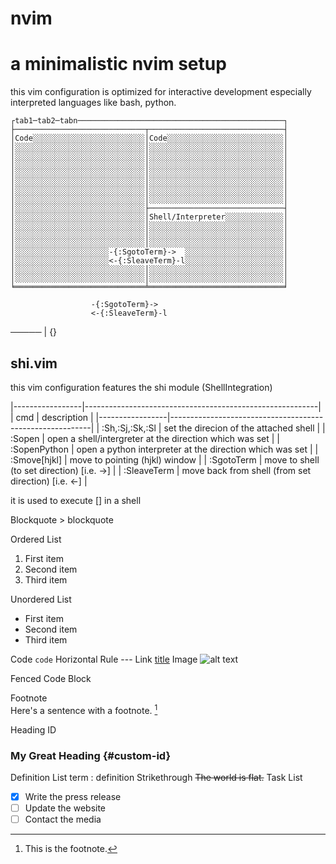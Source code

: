 # nvim

a minimalistic nvim setup
=========================
this vim configuration is optimized for interactive development 
especially interpreted languages like bash, python.

 ```
┌tab1─tab2─tabn──────────────────────────────────────────────┐
├─────────────────────────────┬──────────────────────────────┤
│Code░░░░░░░░░░░░░░░░░░░░░░░░░│Code░░░░░░░░░░░░░░░░░░░░░░░░░░│
│░░░░░░░░░░░░░░░░░░░░░░░░░░░░░│░░░░░░░░░░░░░░░░░░░░░░░░░░░░░░│
│░░░░░░░░░░░░░░░░░░░░░░░░░░░░░│░░░░░░░░░░░░░░░░░░░░░░░░░░░░░░│
│░░░░░░░░░░░░░░░░░░░░░░░░░░░░░│░░░░░░░░░░░░░░░░░░░░░░░░░░░░░░│
│░░░░░░░░░░░░░░░░░░░░░░░░░░░░░│░░░░░░░░░░░░░░░░░░░░░░░░░░░░░░│
│░░░░░░░░░░░░░░░░░░░░░░░░░░░░░│░░░░░░░░░░░░░░░░░░░░░░░░░░░░░░│
│░░░░░░░░░░░░░░░░░░░░░░░░░░░░░│░░░░░░░░░░░░░░░░░░░░░░░░░░░░░░│
│░░░░░░░░░░░░░░░░░░░░░░░░░░░░░│░░░░░░░░░░░░░░░░░░░░░░░░░░░░░░│
│░░░░░░░░░░░░░░░░░░░░░░░░░░░░░├──────────────────────────────┤
│░░░░░░░░░░░░░░░░░░░░░░░░░░░░░│Shell/Interpreter░░░░░░░░░░░░░│
│░░░░░░░░░░░░░░░░░░░░░░░░░░░░░│░░░░░░░░░░░░░░░░░░░░░░░░░░░░░░│
│░░░░░░░░░░░░░░░░░░░░░░░░░░░░░│░░░░░░░░░░░░░░░░░░░░░░░░░░░░░░│
│░░░░░░░░░░░░░░░░░░░░░░░░░░░░░│░░░░░░░░░░░░░░░░░░░░░░░░░░░░░░│
│░░░░░░░░░░░░░░░░░░░░░-{:SgotoTerm}->  ░░░░░░░░░░░░░░░░░░░░░░│
│░░░░░░░░░░░░░░░░░░░░░<-{:SleaveTerm}-l░░░░░░░░░░░░░░░░░░░░░░│
│░░░░░░░░░░░░░░░░░░░░░░░░░░░░░│░░░░░░░░░░░░░░░░░░░░░░░░░░░░░░│
│░░░░░░░░░░░░░░░░░░░░░░░░░░░░░│░░░░░░░░░░░░░░░░░░░░░░░░░░░░░░│
╘═════════════════════════════╧══════════════════════════════╛
```
                      -{:SgotoTerm}->
                      <-{:SleaveTerm}-l
─────
|
{}

## **shi.vim**
this vim configuration features the shi module (ShellIntegration)

|-----------------|----------------------------------------------------------|
| cmd             | description                                              |
|-----------------|----------------------------------------------------------|
| :Sh,:Sj,:Sk,:Sl | set the direcion of the attached shell                   |
| :Sopen          | open a shell/intergreter at the direction which was set  |
| :SopenPython    | open a python interpreter at the direction which was set |
| :Smove[hjkl]    | move to pointing (hjkl) window                           |
| :SgotoTerm      | move to shell (to set direction) [i.e. ->]               |
| :SleaveTerm     | move back from shell (from set direction) [i.e. <-]      |




it is used to execute [] in a shell

Blockquote	> blockquote

Ordered List
  1. First item
  2. Second item
  3. Third item

Unordered List	
  - First item
  - Second item
  - Third item

Code	`code`
Horizontal Rule	---
Link	[title](https://www.example.com)
Image	![alt text](image.jpg)

Fenced Code Block

Footnote	
  Here's a sentence with a footnote. [^1]
  [^1]: This is the footnote.

Heading ID
  ### My Great Heading {#custom-id}
Definition List
  term
  : definition
Strikethrough	~~The world is flat.~~
Task List
  - [x] Write the press release
  - [ ] Update the website
  - [ ] Contact the media 
